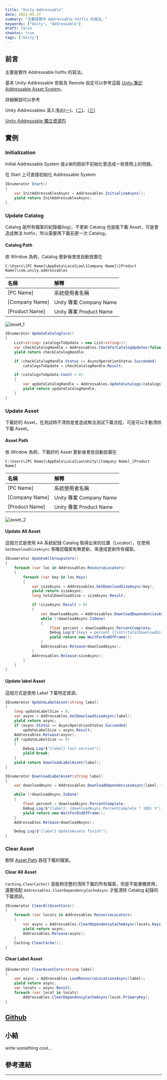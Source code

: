 ```yaml
---
title: "Unity Addressable"
date: 2021-05-27
summary: "主要是實作 Addressable hotfix 的寫法。"
keywords: ["Unity", "Addressable"]
draft: false
showtoc: true
tags: ["Unity"]
---
```


## 前言

主要是實作 Addressable hotfix 的寫法。

基本 Unity-Addressable 安裝及 Remote 設定可以參考這篇 [Unity 筆記 Addressable Asset System][tutorial_1]。

詳細解說可以參考

Unity Addressables 深入浅出[(一)][tutorial_2_1]、[(二)][tutorial_2_2]、[(三)][tutorial_2_3]

[Unity Addressable 獨立資源包][tutorial_3]

## 實例

### Initialization

Initial Addressable System 是`必要`的假如不初始化會造成一些使用上的問題。

在 Start 上可直接初始化 Addressable System

```csharp
IEnumerator Start()
{
    var InitAddressablesAsync = Addressables.InitializeAsync();
    yield return InitAddressablesAsync;
}
```

### Update Catalog

Catalog 是所有檔案的紀錄檔(log)，不更新 Catalog 也是能下載 Asset，可是會造成無法 hotfix，所以需要再下載前更一次 Catalog。

#### Catalog Path

依 Window 為例，Catalog 更新後會放自動放置在

`C:\Users\[PC Name]\AppData\LocalLow\[Company Name]\[Product Name]\com.unity.addressables`

| 名稱           | 解釋                    |
| :------------- | :---------------------- |
| [PC Name]      | 系統使用者名稱          |
| [Company Name] | Unity 專案 Company Name |
| [Product Name] | Unity 專案 Product Name |

![asset_1]

```csharp
IEnumerator UpdateCatalogCoro()
{
    List<string> catalogsToUpdate = new List<string>();
    var checkCatalogHandle = Addressables.CheckForCatalogUpdates(false);
    yield return checkCatalogHandle;

    if (checkCatalogHandle.Status == AsyncOperationStatus.Succeeded)
        catalogsToUpdate = checkCatalogHandle.Result;

    if (catalogsToUpdate.Count > 0)
    {
        var updateCatalogHandle = Addressables.UpdateCatalogs(catalogsToUpdate, false);
        yield return updateCatalogHandle;
    }
}
```

### Update Asset

下載好的 Asset，在測試時不清除是會造成無法測試下載流程，可是可以手動清除下載 Asset。

#### Asset Path

依 Window 為例，下載好的 Asset 更新後會放自動放置在

`C:\Users\[PC Name]\AppData\LocalLow\Unity\[Company Name]_[Product Name]`

| 名稱           | 解釋                    |
| :------------- | :---------------------- |
| [PC Name]      | 系統使用者名稱          |
| [Company Name] | Unity 專案 Company Name |
| [Product Name] | Unity 專案 Product Name |

![asset_2]

#### Update All Asset

這個方式是使用 AA 系統紀錄 Catalog 取得出來的位置（Locator），在使用 `GetDownloadSizeAsync` 來確認檔案有無更新，來達成更新所有檔案。

```csharp
IEnumerator UpdateAllGroupsCoro()
{
    foreach (var loc in Addressables.ResourceLocators)
    {
        foreach (var key in loc.Keys)
        {
            var sizeAsync = Addressables.GetDownloadSizeAsync(key);
            yield return sizeAsync;
            long totalDownloadSize = sizeAsync.Result;

            if (sizeAsync.Result > 0)
            {
                var downloadAsync = Addressables.DownloadDependenciesAsync(key);
                while (!downloadAsync.IsDone)
                {
                    float percent = downloadAsync.PercentComplete;
                    Debug.Log($"{key} = percent {(int)(totalDownloadSize * percent)}/{totalDownloadSize}");
                    yield return new WaitForEndOfFrame();
                }
                Addressables.Release(downloadAsync);
            }
            Addressables.Release(sizeAsync);
        }
    }
}
```

#### Update label Asset

這個方式是使用 Label 下載特定資源。

```csharp
IEnumerator UpdateLabelAsset(string label)
{
    long updateLabelSize = 0;
    var async = Addressables.GetDownloadSizeAsync(label);
    yield return async;
    if (async.Status == AsyncOperationStatus.Succeeded)
        updateLabelSize = async.Result;
    Addressables.Release(async);
    if (updateLabelSize == 0)
    {
        Debug.Log($"{label} last version");
        yield break;
    }
    yield return DownloadLabelAsset(label);
}

IEnumerator DownloadLabelAsset(string label)
{
    var downloadAsync = Addressables.DownloadDependenciesAsync(label, false);

    while (!downloadAsync.IsDone)
    {
        float percent = downloadAsync.PercentComplete;
        Debug.Log($"{label}: {downloadAsync.PercentComplete * 100} %");
        yield return new WaitForEndOfFrame();
    }
    Addressables.Release(downloadAsync);

    Debug.Log($"{label} UpdateAssets finish");
}
```

### Clear Asset

刪除 [Asset Path](#asset-path) 路徑下載的檔案。

#### Clear All Asset

`Caching.ClearCache()` 是能夠完整的清除下載的所有檔案，但是不能單獨使用，還要搭配 `Addressables.ClearDependencyCacheAsync` 才能清除 Catalog 紀錄的下載資訊。

```csharp
IEnumerator ClearAllAssetCoro()
{
    foreach (var locats in Addressables.ResourceLocators)
    {
        var async = Addressables.ClearDependencyCacheAsync(locats.Keys, false);
        yield return async;
        Addressables.Release(async);
    }
    Caching.ClearCache();
}
```

#### Clear Label Asset

```csharp
IEnumerator ClearAssetCoro(string label)
{
    var async = Addressables.LoadResourceLocationsAsync(label);
    yield return async;
    var locats = async.Result;
    foreach (var locat in locats)
        Addressables.ClearDependencyCacheAsync(locat.PrimaryKey);
}
```

## [Github][github]

## 小結

write something cool...

## 參考連結

---

[github]: https://github.com/Wenrong274/Unity-Addressable
[tutorial_1]: https://medium.com/@nai.hsue/unity%E7%AD%86%E8%A8%98-addressable-asset-system-dbebf981143b
[tutorial_2_1]: https://blog.csdn.net/qq_14903317/article/details/108509938
[tutorial_2_2]: https://blog.csdn.net/qq_14903317/article/details/108529590
[tutorial_2_3]: https://blog.csdn.net/qq_14903317/article/details/108582372
[tutorial_3]: https://arclee0117.wordpress.com/2020/09/10/unity-addressable-%E7%8D%A8%E7%AB%8B%E8%B3%87%E6%BA%90%E5%8C%85/
[asset_1]: https://imgur.com/QAbjzCM.jpg
[asset_2]: https://imgur.com/Av0faq4.jpg
